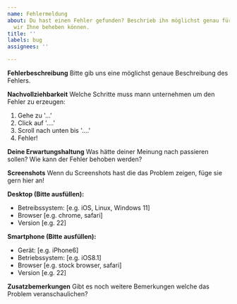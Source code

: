 ```yaml
---
name: Fehlermeldung
about: Du hast einen Fehler gefunden? Beschrieb ihn möglichst genau für uns, damit
  wir Ihne beheben können.
title: ''
labels: bug
assignees: ''

---
```


**Fehlerbeschreibung**
Bitte gib uns eine möglichst genaue Beschreibung des Fehlers.

**Nachvollziehbarkeit**
Welche Schritte muss mann unternehmen um den Fehler zu erzeugen:
1. Gehe zu '...'
2. Click auf '....'
3. Scroll nach unten bis '....'
4. Fehler!

**Deine Erwartungshaltung**
Was hätte deiner Meinung nach passieren sollen? Wie kann der Fehler behoben werden?

**Screenshots**
Wenn du Screenshots hast die das Problem zeigen, füge sie gern hier an!

**Desktop (Bitte ausfüllen):**
 - Betreibssystem: [e.g. iOS, Linux, Windows 11]
 - Browser [e.g. chrome, safari]
 - Version [e.g. 22]

**Smartphone (Bitte ausfüllen):**
 - Gerät: [e.g. iPhone6]
 - Betriebssystem: [e.g. iOS8.1]
 - Browser [e.g. stock browser, safari]
 - Version [e.g. 22]

**Zusatzbemerkungen**
Gibt es noch weitere Bemerkungen welche das Problem veranschaulichen?
